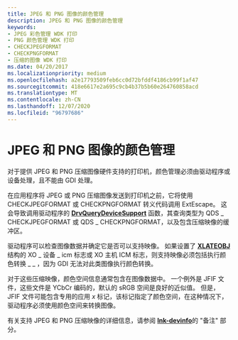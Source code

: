 ```yaml
---
title: JPEG 和 PNG 图像的颜色管理
description: JPEG 和 PNG 图像的颜色管理
keywords:
- JPEG 彩色管理 WDK 打印
- PNG 颜色管理 WDK 打印
- CHECKJPEGFORMAT
- CHECKPNGFORMAT
- 压缩的图像 WDK 打印
ms.date: 04/20/2017
ms.localizationpriority: medium
ms.openlocfilehash: a2e17793509feb6cc0d72bfddf4186cb99f1af47
ms.sourcegitcommit: 418e6617e2a695c9cb4b37b5b60e264760858acd
ms.translationtype: MT
ms.contentlocale: zh-CN
ms.lasthandoff: 12/07/2020
ms.locfileid: "96797686"
---
```

# <a name="color-management-of-jpeg-and-png-images"></a>JPEG 和 PNG 图像的颜色管理





对于提供 JPEG 和 PNG 压缩图像硬件支持的打印机，颜色管理必须由驱动程序或设备处理，且不能由 GDI 处理。

在应用程序将 JPEG 或 PNG 压缩图像发送到打印机之前，它将使用 CHECKJPEGFORMAT 或 CHECKPNGFORMAT 转义代码调用 ExtEscape。 这会导致调用驱动程序的 [**DrvQueryDeviceSupport**](/windows/win32/api/winddi/nf-winddi-drvquerydevicesupport) 函数，其查询类型为 QDS \_ CHECKJPEGFORMAT 或 QDS \_ CHECKPNGFORMAT，以及包含压缩映像的缓冲区。

驱动程序可以检查图像数据并确定它是否可以支持映像。 如果设置了 [**XLATEOBJ**](/windows/win32/api/winddi/ns-winddi-xlateobj) 结构的 XO \_ 设备 \_ icm 标志或 XO 主机 ICM 标志，则支持映像必须包括执行颜色转换 \_ \_ ，因为 GDI 无法对此类图像执行颜色转换。

对于这些压缩映像，颜色空间信息通常包含在图像数据中。 一个例外是 JFIF 文件，这些文件是 YCbCr 编码的，默认的 sRGB 空间是良好的近似值。 但是，JFIF 文件可能包含专用的应用 *x* 标记，该标记指定了颜色空间，在这种情况下，驱动程序必须使用颜色空间来转换图像。

有关支持 JPEG 和 PNG 压缩映像的详细信息，请参阅 [**lnk-devinfo**](/windows/win32/api/winddi/ns-winddi-devinfo)的 "备注" 部分。

 

